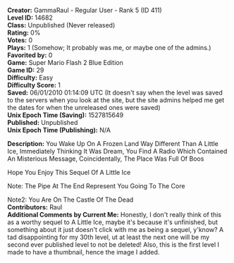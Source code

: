 **Creator:** GammaRaul - Regular User - Rank 5 (ID 411) <br>
**Level ID:** 14682 <br>
**Class:** Unpublished (Never released) <br>
**Rating:** 0% <br>
**Votes:** 0 <br>
**Plays:** 1 (Somehow; It probably was me, or maybe one of the admins.) <br>
**Favorited by:** 0 <br>
**Game:** Super Mario Flash 2 Blue Edition <br>
**Game ID:** 29 <br>
**Difficulty:** Easy <br>
**Difficulty Score:** 1 <br>
**Saved:** 06/01/2010 01:14:09 UTC (It doesn't say when the level was saved to the servers when you look at the site, but the site admins helped me get the dates for when the unreleased ones were saved) <br>
**Unix Epoch Time (Saving):** 1527815649 <br>
**Published:** Unpublished <br>
**Unix Epoch Time (Publishing):** N/A

**Description:** You Wake Up On A Frozen Land Way Different Than A Little Ice, Immediately Thinking It Was Dream, You Find A Radio Which Contained An Misterious Message, Coincidentally, The Place Was Full Of Boos

Hope You Enjoy This Sequel Of A Little Ice

Note: The Pipe At The End Represent You Going To The Core

Note2: You Are On The Castle Of The Dead <br>
**Contributors:** Raul <br>
**Additional Comments by Current Me:** Honestly, I don't really think of this as a worthy sequel to A Little Ice, maybe it's because it's unfinished, but something about it just doesn't click with me as being a sequel, y'know? A tad disappointing for my 30th level, ut at least the next one will be my second ever published level to not be deleted! Also, this is the first level I made to have a thumbnail, hence the image I added.

